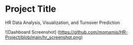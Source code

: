 # Project Title
HR Data Analysis, Visualization, and Turnover Prediction

![Dashboard Screenshot] (https://github.com/momamis/HR-Project/blob/main/hr_screenshot.png)
